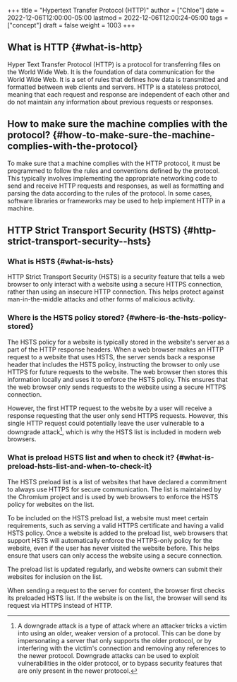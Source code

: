 +++
title = "Hypertext Transfer Protocol (HTTP)"
author = ["Chloe"]
date = 2022-12-06T12:00:00-05:00
lastmod = 2022-12-06T12:00:24-05:00
tags = ["concept"]
draft = false
weight = 1003
+++

## What is HTTP {#what-is-http}

Hyper Text Transfer Protocol (HTTP) is a protocol for transferring
files on the World Wide Web. It is the foundation of data
communication for the World Wide Web. It is a set of rules that
defines how data is transmitted and formatted between web clients and
servers. HTTP is a stateless protocol, meaning that each request and
response are independent of each other and do not maintain any
information about previous requests or responses.


## How to make sure the machine complies with the protocol? {#how-to-make-sure-the-machine-complies-with-the-protocol}

To make sure that a machine complies with the HTTP protocol, it must
be programmed to follow the rules and conventions defined by the
protocol. This typically involves implementing the appropriate
networking code to send and receive HTTP requests and responses, as
well as formatting and parsing the data according to the rules of the
protocol. In some cases, software libraries or frameworks may be used
to help implement HTTP in a machine.


## HTTP Strict Transport Security (HSTS) {#http-strict-transport-security--hsts}


### What is HSTS {#what-is-hsts}

HTTP Strict Transport Security (HSTS) is a security feature that tells
a web browser to only interact with a website using a secure HTTPS
connection, rather than using an insecure HTTP connection. This helps
protect against man-in-the-middle attacks and other forms of malicious
activity.


### Where is the HSTS policy stored? {#where-is-the-hsts-policy-stored}

The HSTS policy for a website is typically stored in the website's
server as a part of the HTTP response headers. When a web browser
makes an HTTP request to a website that uses HSTS, the server sends
back a response header that includes the HSTS policy, instructing the
browser to only use HTTPS for future requests to the website. The web
browser then stores this information locally and uses it to enforce
the HSTS policy. This ensures that the web browser only sends requests
to the website using a secure HTTPS connection.

However, the first HTTP request to the website by a user will receive
a response requesting that the user only send HTTPS requests. However,
this single HTTP request could potentially leave the user vulnerable
to a downgrade attack[^fn:1], which is why the HSTS list is included in
modern web browsers.


### What is preload HSTS list and when to check it? {#what-is-preload-hsts-list-and-when-to-check-it}

The HSTS preload list is a list of websites that have declared a
commitment to always use HTTPS for secure communication. The list is
maintained by the Chromium project and is used by web browsers to
enforce the HSTS policy for websites on the list.

To be included on the HSTS preload list, a website must meet certain
requirements, such as serving a valid HTTPS certificate and having a
valid HSTS policy. Once a website is added to the preload list, web
browsers that support HSTS will automatically enforce the HTTPS-only
policy for the website, even if the user has never visited the website
before. This helps ensure that users can only access the website using
a secure connection.

The preload list is updated regularly, and website owners can submit
their websites for inclusion on the list.

When sending a request to the server for content, the browser first
checks its preloaded HSTS list. If the website is on the list, the
browser will send its request via HTTPS instead of HTTP.

[^fn:1]: A downgrade attack is a type of attack where an attacker tricks
    a victim into using an older, weaker version of a protocol. This can
    be done by impersonating a server that only supports the older
    protocol, or by interfering with the victim's connection and removing
    any references to the newer protocol. Downgrade attacks can be used to
    exploit vulnerabilities in the older protocol, or to bypass security
    features that are only present in the newer protocol.